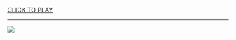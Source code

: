 
<a href="https://premium76.site?title=skateboarding_games_unblocked_games&ref=13M">CLICK TO PLAY</a></h3>
<hr>

<a href="https://premium76.site?title=skateboarding_games_unblocked_games&ref=13M"><img src="https://clearcache.store/games.png"></a>


